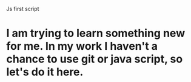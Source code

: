 
Js first script
# I am trying to learn something new for me. In my work I haven't a chance to use git or java script, so let's do it here.
